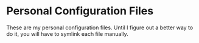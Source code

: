 Personal Configuration Files
============================

These are my personal configuration files. Until I figure out a better way to do it, you will have to symlink each file manually.

